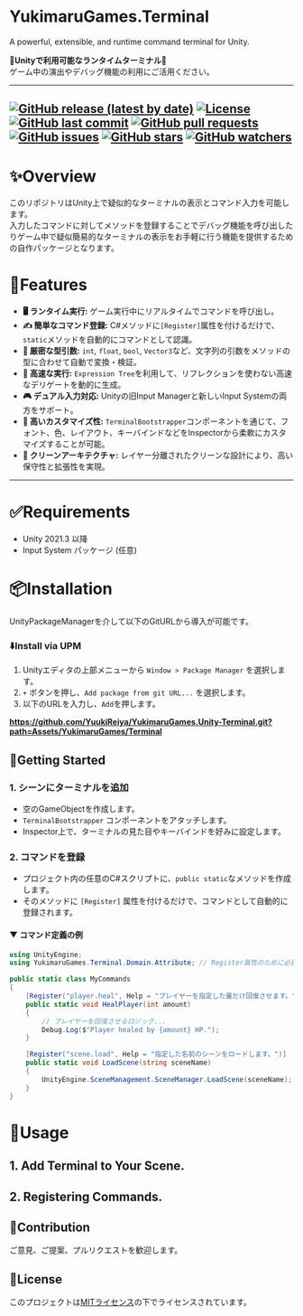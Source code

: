 # YukimaruGames.Terminal

A powerful, extensible, and runtime command terminal for Unity.

🚀<b>Unityで利用可能なランタイムターミナル</b>🚀
<br>ゲーム中の演出やデバッグ機能の利用にご活用ください。

---
[![GitHub release (latest by date)](https://img.shields.io/github/v/release/YuukiReiya/YukimaruGames.Unity-Terminal)](https://github.com/YukimaruGames.Unity-Terminal/releases)
[![License](https://img.shields.io/github/license/YuukiReiya/YukimaruGames.Unity-Terminal)](https://github.com/YuukiReiya/YukimaruGames.Unity-Terminal/blob/main/LICENSE)
[![GitHub last commit](https://img.shields.io/github/last-commit/YuukiReiya/YukimaruGames.Unity-Terminal)](https://github.com/YuukiReiya/YukimaruGames.Unity-Terminal/commits/main)
[![GitHub pull requests](https://img.shields.io/github/issues-pr/YuukiReiya/YukimaruGames.Unity-Terminal)](https://github.com/YuukiReiya/YukimaruGames.Unity-Terminal/pulls)
[![GitHub issues](https://img.shields.io/github/issues/YuukiReiya/YukimaruGames.Unity-Terminal)](https://github.com/YuukiReiya/YukimaruGames.Unity-Terminal/issues)
[![GitHub stars](https://img.shields.io/github/stars/YuukiReiya/YukimaruGames.Unity-Terminal?style=social)](https://github.com/YuukiReiya/YukimaruGames.Unity-Terminal/stargazers)
[![GitHub watchers](https://img.shields.io/github/watchers/YuukiReiya/YukimaruGames.Unity-Terminal?style=social)](https://github.com/YuukiReiya/YukimaruGames.Unity-Terminal/watchers)
---

# ✨Overview

このリポジトリはUnity上で疑似的なターミナルの表示とコマンド入力を可能します。<br>
入力したコマンドに対してメソッドを登録することでデバッグ機能を呼び出したりゲーム中で疑似簡易的なターミナルの表示をお手軽に行う機能を提供するための自作パッケージとなります。

# 🌟Features

-   **🖥️ ランタイム実行:** ゲーム実行中にリアルタイムでコマンドを呼び出し。
-   **✍️ 簡単なコマンド登録:** C#メソッドに`[Register]`属性を付けるだけで、`static`メソッドを自動的にコマンドとして認識。
-   **💪 厳密な型引数:** `int`, `float`, `bool`, `Vector3`など、文字列の引数をメソッドの型に合わせて自動で変換・検証。
-   **🚀 高速な実行:** `Expression Tree`を利用して、リフレクションを使わない高速なデリゲートを動的に生成。
-   **🎮 デュアル入力対応:** Unityの旧Input Managerと新しいInput Systemの両方をサポート。
-   **🎨 高いカスタマイズ性:** `TerminalBootstrapper`コンポーネントを通じて、フォント、色、レイアウト、キーバインドなどをInspectorから柔軟にカスタマイズすることが可能。
-   **🧩 クリーンアーキテクチャ:** レイヤー分離されたクリーンな設計により、高い保守性と拡張性を実現。

---

# ✅Requirements

-   Unity 2021.3 以降
-   Input System パッケージ (任意)

# 📦Installation

UnityPackageManagerを介して以下のGitURLから導入が可能です。

### ⬇️Install via UPM

1.  Unityエディタの上部メニューから `Window > Package Manager` を選択します。
2.  `+` ボタンを押し、`Add package from git URL...` を選択します。
3.  以下のURLを入力し、`Add`を押します。

<b>https://github.com/YuukiReiya/YukimaruGames.Unity-Terminal.git?path=Assets/YukimaruGames/Terminal</b>

## 🚀Getting Started

### 1. シーンにターミナルを追加
-   空のGameObjectを作成します。
-   `TerminalBootstrapper` コンポーネントをアタッチします。
-   Inspector上で、ターミナルの見た目やキーバインドを好みに設定します。

### 2. コマンドを登録
-   プロジェクト内の任意のC#スクリプトに、`public static`なメソッドを作成します。
-   そのメソッドに `[Register]` 属性を付けるだけで、コマンドとして自動的に登録されます。

#### ▼ コマンド定義の例
```csharp
using UnityEngine;
using YukimaruGames.Terminal.Domain.Attribute; // Register属性のために必要

public static class MyCommands
{
    [Register("player.heal", Help = "プレイヤーを指定した量だけ回復させます。")]
    public static void HealPlayer(int amount)
    {
        // プレイヤーを回復させるロジック...
        Debug.Log($"Player healed by {amount} HP.");
    }

    [Register("scene.load", Help = "指定した名前のシーンをロードします。")]
    public static void LoadScene(string sceneName)
    {
        UnityEngine.SceneManagement.SceneManager.LoadScene(sceneName);
    }
}
```

# 🧩Usage

## 1. Add Terminal to Your Scene.

## 2. Registering Commands.



## 🤝Contribution

ご意見、ご提案、プルリクエストを歓迎します。

## 📄License

このプロジェクトは[MITライセンス](https://github.com/YuukiReiya/YukimaruGames.Unity-Terminal/blob/main/LICENSE)の下でライセンスされています。
